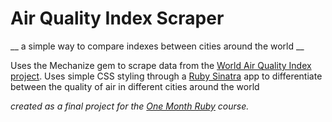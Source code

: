 # Air Quality Index Scraper
__ a simple way to compare indexes between cities around the world __

Uses the Mechanize gem to scrape data from the [World Air Quality Index project](http://aqicn.org/).
Uses simple CSS styling through a [Ruby Sinatra](http://www.sinatrarb.com) app to differentiate between the quality of air in different cities around the world

_created as a final project for the [One Month Ruby](http://onemonth.com/) course._
